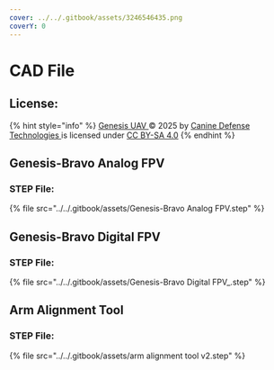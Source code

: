```yaml
---
cover: ../../.gitbook/assets/3246546435.png
coverY: 0
---
```


# CAD File

## License:

{% hint style="info" %}
[Genesis UAV ](https://docs.k9defense.tech/v/genesis/)© 2025 by [Canine Defense Technologies ](https://www.k9defense.tech/)is licensed under [CC BY-SA 4.0](https://creativecommons.org/licenses/by-sa/4.0/?ref=chooser-v1)
{% endhint %}

## Genesis-Bravo Analog FPV

### STEP File:

{% file src="../../.gitbook/assets/Genesis-Bravo Analog FPV.step" %}



## Genesis-Bravo Digital FPV

### STEP File:

{% file src="../../.gitbook/assets/Genesis-Bravo Digital FPV_.step" %}



## Arm Alignment Tool

### STEP File:

{% file src="../../.gitbook/assets/arm alignment tool v2.step" %}

